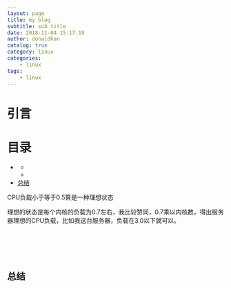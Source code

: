 ```yaml
---
layout: page
title: my blog
subtitle: sub title
date: 2018-11-04 15:17:19
author: donaldhan
catalog: true
category: linux
categories:
    - linux
tags:
    - linux
---
```


# 引言



# 目录
* [](#)
    * [](#)
    * [](#)
* [总结](#总结)


CPU负载小于等于0.5算是一种理想状态


理想的状态是每个内核的负载为0.7左右，我比较赞同，0.7乘以内核数，得出服务器理想的CPU负载，比如我这台服务器，负载在3.0以下就可以。


##



```java
```


###

```java
```


###

```java
```


## 总结
